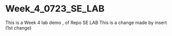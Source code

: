 # Week_4_0723_SE_LAB
This is a Week 4 lab demo , of Repo  SE LAB 
This is a change made by insert (1st change)
